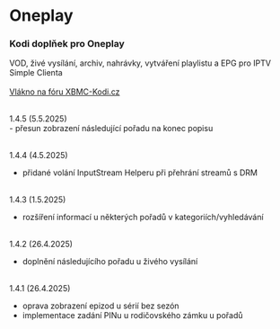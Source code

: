 <h1>Oneplay</h1>
<p>
<h3>Kodi doplňek pro Oneplay</h3>
<p>
VOD, živé vysílání, archiv, nahrávky, vytváření playlistu a EPG pro IPTV Simple Clienta<br><br>
<a href="https://www.xbmc-kodi.cz/prispevek-oneplay">Vlákno na fóru XBMC-Kodi.cz</a><br><br>
</p>
<p>
1.4.5 (5.5.2025)<br>
- přesun zobrazení následující pořadu na konec popisu<br><br>

1.4.4 (4.5.2025)<br>
- přidané volání InputStream Helperu při přehrání streamů s DRM<br><br>

1.4.3 (1.5.2025)<br>
- rozšíření informací u některých pořadů v kategoriích/vyhledávání<br><br>

1.4.2 (26.4.2025)<br>
- doplnění následujícího pořadu u živého vysílání<br><br>

1.4.1 (26.4.2025)<br>
- oprava zobrazení epizod u sérií bez sezón<br>
- implementace zadání PINu u rodičovského zámku u pořadů<br><br>
</p>
